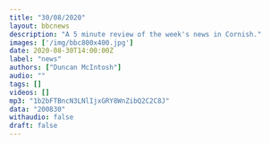 ```yaml
---
title: "30/08/2020"
layout: bbcnews
description: "A 5 minute review of the week's news in Cornish."
images: ['/img/bbc800x400.jpg']
date: 2020-08-30T14:00:00Z
label: "news"
authors: ["Duncan McIntosh"]
audio: ""
tags: []
videos: []
mp3: "1b2bFTBncN3LNlIjxGRY8WnZibQ2C2C8J"
data: "200830"
withaudio: false
draft: false
---
```

